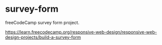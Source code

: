 # survey-form

freeCodeCamp survey form project.

<https://learn.freecodecamp.org/responsive-web-design/responsive-web-design-projects/build-a-survey-form>
